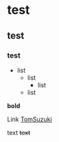 # test
## test
### test
- list
  - list
    - list
  - list

**bold**

Link
[TomSuzuki](https://github.com/TomSuzuki)





text
~~text~~


